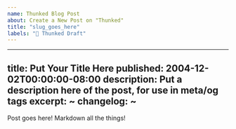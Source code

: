 ```yaml
---
name: Thunked Blog Post
about: Create a New Post on "Thunked"
title: "slug_goes_here"
labels: "📝 Thunked Draft"
---
```


---
title: Put Your Title Here
published: 2004-12-02T00:00:00-08:00
description: Put a description here of the post, for use in meta/og tags
excerpt: ~
changelog: ~
---

Post goes here! Markdown all the things!
